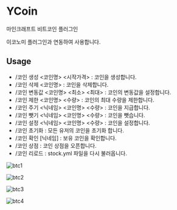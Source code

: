 # YCoin
마인크래프트 비트코인 플러그인

이코노미 플러그인과 연동하여 사용합니다.

## Usage
- /코인 생성 <코인명> <시작가격> : 코인을 생성합니다.
- /코인 삭제 <코인명> : 코인을 삭제합니다.
- /코인 변동값 <코인명> <최소> <최대> : 코인의 변동값을 설정합니다.
- /코인 제한 <코인명> <수량> : 코인의 최대 수량을 제한합니다.
- /코인 주기 <닉네임> <코인명> <수량> : 코인을 지급합니다.
- /코인 뺏기 <닉네임> <코인명> <수량> : 코인을 뺏습니다.
- /코인 설정 <닉네임> <코인명> <수량> : 코인을 설정합니다.
- /코인 초기화 : 모든 유저의 코인을 초기화 합니다.
- /코인 확인 [닉네임] : 보유 코인을 확인합니다.
- /코인 상점 : 코인 상점을 오픈합니다.
- /코인 리로드 : stock.yml 파일을 다시 불러옵니다.

![btc1](https://user-images.githubusercontent.com/48477016/68081574-79294800-fe53-11e9-9354-6526da555ee2.PNG)

![btc2](https://user-images.githubusercontent.com/48477016/68081575-7a5a7500-fe53-11e9-9dbb-2cbc9874c234.PNG)

![btc3](https://user-images.githubusercontent.com/48477016/68081576-7d556580-fe53-11e9-8059-c12a4b206396.PNG)

![btc4](https://user-images.githubusercontent.com/48477016/68081577-7fb7bf80-fe53-11e9-9227-ad4592106c55.PNG)
